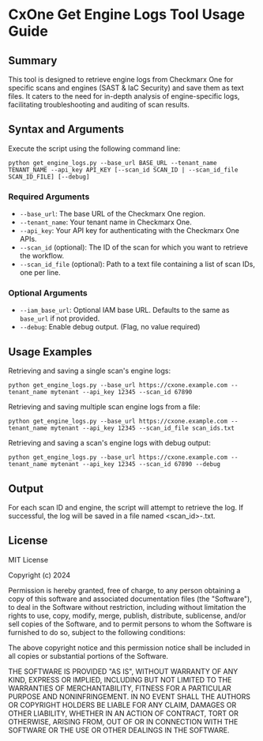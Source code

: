 # CxOne Get Engine Logs Tool Usage Guide

## Summary

This tool is designed to retrieve engine logs from Checkmarx One for specific scans and engines (SAST & IaC Security) and save them as text files. It caters to the need for in-depth analysis of engine-specific logs, facilitating troubleshooting and auditing of scan results.

## Syntax and Arguments

Execute the script using the following command line:

```
python get_engine_logs.py --base_url BASE_URL --tenant_name TENANT_NAME --api_key API_KEY [--scan_id SCAN_ID | --scan_id_file SCAN_ID_FILE] [--debug]
```

### Required Arguments

- `--base_url`: The base URL of the Checkmarx One region.
- `--tenant_name`: Your tenant name in Checkmarx One.
- `--api_key`: Your API key for authenticating with the Checkmarx One APIs.
- `--scan_id` (optional): The ID of the scan for which you want to retrieve the workflow.
- `--scan_id_file` (optional): Path to a text file containing a list of scan IDs, one per line.

### Optional Arguments

- `--iam_base_url`: Optional IAM base URL. Defaults to the same as `base_url` if not provided.
- `--debug`: Enable debug output. (Flag, no value required)

## Usage Examples

Retrieving and saving a single scan's engine logs:

```
python get_engine_logs.py --base_url https://cxone.example.com --tenant_name mytenant --api_key 12345 --scan_id 67890
```

Retrieving and saving multiple scan engine logs from a file:

```
python get_engine_logs.py --base_url https://cxone.example.com --tenant_name mytenant --api_key 12345 --scan_id_file scan_ids.txt
```

Retrieving and saving a scan's engine logs with debug output:

```
python get_engine_logs.py --base_url https://cxone.example.com --tenant_name mytenant --api_key 12345 --scan_id 67890 --debug
```

## Output

For each scan ID and engine, the script will attempt to retrieve the log. If successful, the log will be saved in a file named <scan_id>-<engine>.txt.

## License

MIT License

Copyright (c) 2024

Permission is hereby granted, free of charge, to any person obtaining a copy
of this software and associated documentation files (the "Software"), to deal
in the Software without restriction, including without limitation the rights
to use, copy, modify, merge, publish, distribute, sublicense, and/or sell
copies of the Software, and to permit persons to whom the Software is
furnished to do so, subject to the following conditions:

The above copyright notice and this permission notice shall be included in all
copies or substantial portions of the Software.

THE SOFTWARE IS PROVIDED "AS IS", WITHOUT WARRANTY OF ANY KIND, EXPRESS OR
IMPLIED, INCLUDING BUT NOT LIMITED TO THE WARRANTIES OF MERCHANTABILITY,
FITNESS FOR A PARTICULAR PURPOSE AND NONINFRINGEMENT. IN NO EVENT SHALL THE
AUTHORS OR COPYRIGHT HOLDERS BE LIABLE FOR ANY CLAIM, DAMAGES OR OTHER
LIABILITY, WHETHER IN AN ACTION OF CONTRACT, TORT OR OTHERWISE, ARISING FROM,
OUT OF OR IN CONNECTION WITH THE SOFTWARE OR THE USE OR OTHER DEALINGS IN THE
SOFTWARE.
